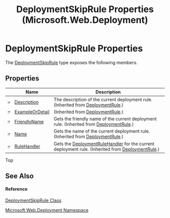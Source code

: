 ﻿---
title: DeploymentSkipRule Properties (Microsoft.Web.Deployment)
TOCTitle: DeploymentSkipRule Properties
ms:assetid: Properties.T:Microsoft.Web.Deployment.DeploymentSkipRule
ms:mtpsurl: https://msdn.microsoft.com/en-us/library/microsoft.web.deployment.deploymentskiprule_properties(v=VS.90)
ms:contentKeyID: 22753869
ms.date: 05/02/2012
mtps_version: v=VS.90
---

# DeploymentSkipRule Properties

The [DeploymentSkipRule](deploymentskiprule-class-microsoft-web-deployment.md) type exposes the following members.

## Properties

<table>
<thead>
<tr class="header">
<th> </th>
<th>Name</th>
<th>Description</th>
</tr>
</thead>
<tbody>
<tr class="odd">
<td><img src="images/Dd565996.pubproperty(en-us,VS.90).gif" title="Public property" alt="Public property" /></td>
<td><a href="deploymentrule-description-property-microsoft-web-deployment.md">Description</a></td>
<td>The description of the current deployment rule. (Inherited from <a href="deploymentrule-class-microsoft-web-deployment.md">DeploymentRule</a>.)</td>
</tr>
<tr class="even">
<td><img src="images/Dd565996.pubproperty(en-us,VS.90).gif" title="Public property" alt="Public property" /></td>
<td><a href="deploymentrule-exampleordetail-property-microsoft-web-deployment.md">ExampleOrDetail</a></td>
<td>(Inherited from <a href="deploymentrule-class-microsoft-web-deployment.md">DeploymentRule</a>.)</td>
</tr>
<tr class="odd">
<td><img src="images/Dd565996.pubproperty(en-us,VS.90).gif" title="Public property" alt="Public property" /></td>
<td><a href="deploymentrule-friendlyname-property-microsoft-web-deployment.md">FriendlyName</a></td>
<td>Gets the friendly name of the current deployment rule. (Inherited from <a href="deploymentrule-class-microsoft-web-deployment.md">DeploymentRule</a>.)</td>
</tr>
<tr class="even">
<td><img src="images/Dd565996.pubproperty(en-us,VS.90).gif" title="Public property" alt="Public property" /></td>
<td><a href="deploymentrule-name-property-microsoft-web-deployment.md">Name</a></td>
<td>Gets the name of the current deployment rule. (Inherited from <a href="deploymentrule-class-microsoft-web-deployment.md">DeploymentRule</a>.)</td>
</tr>
<tr class="odd">
<td><img src="images/Dd565996.pubproperty(en-us,VS.90).gif" title="Public property" alt="Public property" /></td>
<td><a href="deploymentrule-rulehandler-property-microsoft-web-deployment.md">RuleHandler</a></td>
<td>Gets the <a href="deploymentrulehandler-class-microsoft-web-deployment.md">DeploymentRuleHandler</a> for the current deployment rule. (Inherited from <a href="deploymentrule-class-microsoft-web-deployment.md">DeploymentRule</a>.)</td>
</tr>
</tbody>
</table>


Top

## See Also

#### Reference

[DeploymentSkipRule Class](deploymentskiprule-class-microsoft-web-deployment.md)

[Microsoft.Web.Deployment Namespace](microsoft-web-deployment-namespace.md)

